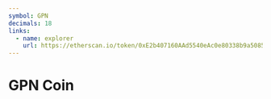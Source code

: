 ```yaml
---
symbol: GPN
decimals: 18
links:
  - name: explorer
    url: https://etherscan.io/token/0xE2b407160AAd5540eAc0e80338b9a5085C60F25B
---
```


# GPN Coin
